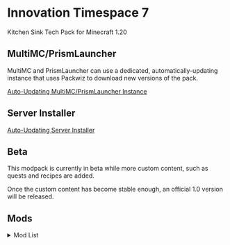 # Innovation Timespace 7

Kitchen Sink Tech Pack for Minecraft 1.20

## MultiMC/PrismLauncher

MultiMC and PrismLauncher can use a dedicated, automatically-updating instance that uses Packwiz to download new versions of the pack.

[Auto-Updating MultiMC/PrismLauncher Instance](https://github.com/Kneelawk/Innovation-Timespace-7/raw/main/installers/Innovation%20Timespace%207.zip)

## Server Installer

[Auto-Updating Server Installer](https://github.com/Kneelawk/Innovation-Timespace-7/raw/main/installers/Innovation-Timespace-7-Server.tar.gz)

## Beta

This modpack is currently in beta while more custom content, such as quests and recipes are added.

Once the custom content has become stable enough, an official 1.0 version will be released.

## Mods

<details>
<summary>Mod List</summary>

225 Mods:
* [Ad Astra](https://modrinth.com/mod/ad-astra) by Terrarium, Facundo46, fizziy, Kekie6, CodexAdrian, ThatGravyBoat, and AlexNijjar
* [Additional Structures](https://modrinth.com/mod/additional-structures) by XxRexRaptorxX
* [Advanced Networking](https://modrinth.com/mod/advanced-networking) by MattiDragon
* [AE2 EMI Crafting Integration](https://modrinth.com/mod/ae2-emi-crafting) by roridev
* [AE2CC Bridge](https://modrinth.com/mod/ae2cc) by TheMrMilchmann
* [Affectionate](https://modrinth.com/mod/affectionate) by LambdAurora
* [Airbag](https://github.com/Kneelawk/AirBag) by Kneelawk
* [Almost Unified](https://modrinth.com/mod/almost-unified) by Lytho and Relentless
* [Amarite](https://modrinth.com/mod/amarite) by Bonfire, Luxintrus, KodaConstellation, AmyMialee, and Winsweep
* [Amecs](https://modrinth.com/mod/amecs) by Siphalor
* [AppleSkin](https://modrinth.com/mod/appleskin) by squeek502
* [Applied Energistics 2](https://modrinth.com/mod/ae2) by Technici4n and shartte
* [Applied Energistics 2 Wireless Terminals](https://modrinth.com/mod/applied-energistics-2-wireless-terminals) by Mari023
* [Architecture Extensions](https://modrinth.com/mod/arch-ex) by Cart3r1234, Ampflower, woodiertexas, Maximum, and falkreon
* [Architectury API](https://modrinth.com/mod/architectury-api) by shedaniel, MaxNeedsSnacks, and Juuz
* [Argonauts](https://modrinth.com/mod/argonauts) by Terrarium, AlexNijjar, CodexAdrian, and ThatGravyBoat
* [Athena](https://modrinth.com/mod/athena-ctm) by CodexAdrian, ThatGravyBoat, and Terrarium
* [Aurora's Decorations](https://modrinth.com/mod/aurorasdecorations) by LambdAurora
* [Auth Me](https://modrinth.com/mod/auth-me) by axieum
* [Automobility](https://modrinth.com/mod/automobility) by FoundationGames
* [bad packets](https://modrinth.com/mod/badpackets) by deirn
* [BCLib](https://modrinth.com/mod/bclib) by quiqueck
* [Better Enchantment Boosting](https://modrinth.com/mod/better-enchantment-boosting) by RedstoneParadox
* [Better Log4j Config](https://modrinth.com/mod/better-log4j-config) by Pixelstormer
* [BetterEnd](https://modrinth.com/mod/betterend) by quiqueck
* [BetterNether](https://modrinth.com/mod/betternether) by quiqueck
* [Bewitchment](https://modrinth.com/mod/bewitchment) by MoriyaShiine and cybercat5555
* [Biome Makeover](https://modrinth.com/mod/biome-makeover) by Lemon
* [Bits And Chisels](https://modrinth.com/mod/bits-and-chisels) by CoolMineman
* [BlossomLib](https://modrinth.com/mod/blossomlib) by CodedSakura
* [BlossomPVP](https://modrinth.com/mod/blossompvp) by CodedSakura
* [Blur (Fabric)](https://modrinth.com/mod/blur-fabric) by Motschen
* [Bl��haj](https://modrinth.com/mod/blahaj) by hibi
* [Bookshelf](https://modrinth.com/mod/bookshelf-lib) by Darkhax
* [Borderless Mining](https://modrinth.com/mod/borderless-mining) by comp500
* [Bosses of Mass Destruction](https://modrinth.com/mod/bosses-of-mass-destruction) by Barribob
* [Botania](https://modrinth.com/mod/botania) by williewillus, Alwinfy, Vazkii, and artemisSystem
* [Botarium](https://modrinth.com/mod/botarium) by CodexAdrian, Terrarium, ThatGravyBoat, and AlexNijjar
* [Bovines and Buttercups (Mooblooms)](https://modrinth.com/mod/bovines-and-buttercups) by SpiderKolo and Pug
* [Building Wands](https://modrinth.com/mod/building-wands) by nicguzzo
* [Cadmus](https://modrinth.com/mod/cadmus) by Terrarium, CodexAdrian, AlexNijjar, and ThatGravyBoat
* [Calibrated Access](https://modrinth.com/mod/calibrated) by Trudle_ and acikek
* [Cardinal Components API](https://modrinth.com/mod/cardinal-components-api) by Up and Pyrofab
* [CC: Tweaked](https://modrinth.com/mod/cc-tweaked) by squiddev
* [CC:C Bridge](https://modrinth.com/mod/cccbridge) by Sammy and Luke1550
* [Chat Heads](https://modrinth.com/mod/chat-heads) by Fourmisain and dzwdz
* [Chipped](https://modrinth.com/mod/chipped) by AlexNijjar, ThatGravyBoat, CodexAdrian, Terrarium, and Kekie6
* [ChoiceTheorem's Overhauled Village](https://modrinth.com/mod/ct-overhaul-village) by ChoiceTheorem
* [Chunky](https://modrinth.com/mod/chunky) by pop4959
* [Cinderscapes](https://modrinth.com/mod/cinderscapes) by NeusFear, LudoCrypt, gniftygnome, Prospector, and Terraformers
* [Cloth Config API](https://modrinth.com/mod/cloth-config) by shedaniel
* [Concurrent Chunk Management Engine (Fabric)](https://modrinth.com/mod/c2me-fabric) by ishland and duplexsystem
* [Conjuring](https://modrinth.com/mod/conjuring) by Noaaan and glisco
* [Consistency+](https://modrinth.com/mod/consistencyplus) by Siuolplex, triphora, Andrew6rant, tropheusj, Deviouslrd, IMS, and Cart3r1234
* [Continuity](https://modrinth.com/mod/continuity) by peppercode1
* [Controlify](https://modrinth.com/mod/controlify) by isxander
* [Controlling](https://modrinth.com/mod/controlling) by jaredlll08
* [Coxinha Utilities](https://modrinth.com/mod/coxinha-utilities) by luligabi1
* [Crawl](https://modrinth.com/mod/crawl) by fewizz
* [Create Crafts & Additions](https://modrinth.com/mod/createaddition) by mrh0
* [Create Fabric](https://modrinth.com/mod/create-fabric) by alphamode, peppercode1, and tropheusj
* [Create Slice & Dice](https://modrinth.com/mod/slice-and-dice) by possible_triangle
* [Create: Steam 'n' Rails](https://modrinth.com/mod/create-steam-n-rails) by IThundxr, SlimeistDev, spottytheturtle, Szedann, tropheusj, and mattentosh
* [CTOV - Farmer Delight Compat](https://modrinth.com/mod/ctov-farmers-delight-compat) by ChoiceTheorem
* [CTOV - Villagers Plus Compat](https://modrinth.com/mod/ctov-villagers-plus-compat) by ChoiceTheorem
* [Dank Storage](https://fabricmc.net/) by Tfarcenim
* [Dark Enchanting](https://modrinth.com/mod/dark-enchanting) by frqnny
* [Dark Utilities](https://modrinth.com/mod/dark-utilities) by Darkhax
* [Dawn API](https://modrinth.com/mod/dawn) by Hugman
* [Debugify](https://modrinth.com/mod/debugify) by isxander
* [DecoMod](https://modrinth.com/mod/decomod) by will_bl
* [Diggus Maximus](https://modrinth.com/mod/diggus-maximus) by kyrptonaught
* [Durability Viewer](https://modrinth.com/mod/durabilityviewer) by Giselbaer
* [Dynamic FPS](https://modrinth.com/mod/dynamic-fps) by juliand665 and LostLuma
* [Ears (+ Snouts/Muzzles, Tails, Horns, Wings, and More)](https://modrinth.com/mod/ears) by unascribed
* [EMI](https://modrinth.com/mod/emi) by Emi
* [EMI Addon: Extra Mod Integrations](https://modrinth.com/mod/extra-mod-integrations) by Kneelawk, KirboSoftware, and Abbie
* [EMI Enchanting](https://modrinth.com/mod/emi-enchanting) by fzzyhmstrs
* [EMI Loot](https://modrinth.com/mod/emi-loot) by fzzyhmstrs
* [EMI Trades](https://modrinth.com/mod/emitrades) by Flamarine
* [EMIffect](https://modrinth.com/mod/emiffect) by Flamarine
* [Enchantment Descriptions](https://modrinth.com/mod/enchantment-descriptions) by Darkhax
* [Enhanced Block Entities](https://modrinth.com/mod/ebe) by FoundationGames
* [Entity Culling](https://modrinth.com/mod/entityculling) by tr7zw
* [Essential Commands](https://modrinth.com/mod/essential-commands) by John-Paul-R
* [Exordium](https://modrinth.com/mod/exordium) by tr7zw
* [Expanded Delight](https://modrinth.com/mod/expanded-delight) by ianm1647
* [Expanded Storage](https://modrinth.com/mod/expanded-storage) by Compasses
* [Extended Drawers](https://modrinth.com/mod/extended-drawers) by MattiDragon
* [Fabric Waystones](https://modrinth.com/mod/fwaystones) by LordDeatHunter
* [FallingTree](https://modrinth.com/mod/fallingtree) by Rakambda
* [Farmer's Delight [Fabric]](https://modrinth.com/mod/farmers-delight-fabric) by Zifiv
* [Fastload](https://modrinth.com/mod/fastload) by AbdElAziz, StockiesLad, and KirboSoftware
* [FerriteCore](https://modrinth.com/mod/ferrite-core) by malte0811
* [Forge Config API Port](https://modrinth.com/mod/forge-config-api-port) by Fuzs
* [Geckolib](https://modrinth.com/mod/geckolib) by mchorse, KyoSleep, Gecko, Tslat, and DerToaster98
* [Get Off My Lawn ReServed](https://modrinth.com/mod/goml-reserved) by Patbox
* [Handcrafted](https://modrinth.com/mod/handcrafted) by CodexAdrian, Kekie6, AlexNijjar, ThatGravyBoat, Terrarium, and Marc-IceBlade
* [Heracles](https://modrinth.com/mod/heracles) by Terrarium, CodexAdrian, AlexNijjar, and ThatGravyBoat
* [Icy Incitement](https://modrinth.com/mod/icyincitement) by AmyMialee
* [Immersive structures](https://modrinth.com/mod/immersive-structures) by ChoiceTheorem
* [Immersive Structures II: Nether edition](https://modrinth.com/mod/immersive-structures-ii) by ChoiceTheorem
* [Indium](https://modrinth.com/mod/indium) by comp500
* [Industrial Revolution](https://modrinth.com/mod/industrial-revolution) by GabrielOlvH
* [Iris Shaders](https://modrinth.com/mod/iris) by coderbot and IMS
* [JamLib](https://modrinth.com/mod/jamlib) by jamalam
* [Jump Over Fences](https://modrinth.com/mod/jump-over-fences) by kreezxil
* [Keybind Fix](https://modrinth.com/mod/keybind-fix) by fzzyhmstrs
* [Kibe](https://modrinth.com/mod/kibe) by D4rkness_King
* [Krypton](https://modrinth.com/mod/krypton) by astei
* [KubeJS](https://modrinth.com/mod/kubejs) by Lat and MaxNeedsSnacks
* [LambdaBetterGrass](https://modrinth.com/mod/lambdabettergrass) by LambdAurora
* [LambDynamicLights](https://modrinth.com/mod/lambdynamiclights) by LambdAurora
* [LazyDFU](https://modrinth.com/mod/lazydfu) by astei
* [Light Emitting Diode](https://modrinth.com/mod/led) by magistermaks
* [Lighty](https://modrinth.com/mod/lighty) by andi-makes and agnor99
* [Lithium](https://modrinth.com/mod/lithium) by 2No2Name and jellysquid3
* [Loading Screen Tips](https://modrinth.com/mod/loadingscreentips) by UltrusBot
* [LootJS: KubeJS Addon](https://modrinth.com/mod/lootjs) by Relentless and Lytho
* [Lootr](https://modrinth.com/mod/lootr) by embeddedt, noobanidus, and ZestyBlaze
* [Lovely Snails](https://modrinth.com/mod/lovely_snails) by LambdAurora and Arathain
* [LuckPerms](https://modrinth.com/mod/luckperms) by lucko
* [ME Requester](https://modrinth.com/mod/merequester) by Relentless
* [Meal API](https://modrinth.com/mod/mealapi) by FoundationGames
* [MEGA Cells](https://modrinth.com/mod/mega) by 90
* [Memory Leak Fix](https://modrinth.com/mod/memoryleakfix) by FX and KingContaria
* [MES - Moog's End Structures](https://modrinth.com/mod/mes-moogs-end-structures) by FinnSetchell
* [Milk+](https://modrinth.com/mod/milk_plus) by tropheusj
* [Mine Cells - Dead Cells Mod](https://modrinth.com/mod/minecells) by mim1q
* [Missing Wilds](https://modrinth.com/mod/missing-wilds) by UltrusBot
* [MixinTrace](https://modrinth.com/mod/mixintrace) by comp500
* [Mod Loading Screen](https://modrinth.com/mod/mod-loading-screen) by Gaming32
* [Mod Menu](https://modrinth.com/mod/modmenu) by jackassmc, Prospector, Terraformers, NeusFear, and modmuss50
* [Modern Dynamics](https://modrinth.com/mod/modern-dynamics) by Technici4n
* [Modern Industrialization](https://modrinth.com/mod/modern-industrialization) by Technici4n and Azercoco
* [ModernFix](https://modrinth.com/mod/modernfix) by embeddedt
* [Moonlight Lib](https://modrinth.com/mod/moonlight) by MehVahdJukaar
* [Mouse Wheelie](https://modrinth.com/mod/mouse-wheelie) by Siphalor
* [MVS - Moog's Voyager Structures](https://modrinth.com/mod/moogs-voyager-structures) by FinnSetchell
* [No Chat Reports](https://modrinth.com/mod/no-chat-reports) by robotkoer and Aizistral
* [Noisium](https://modrinth.com/mod/noisium) by Steveplays
* [Now Playing](https://modrinth.com/mod/now-playing) by Scotsguy
* [Ok Zoomer](https://modrinth.com/mod/ok-zoomer) by Ennui
* [o��o (owo-lib)](https://modrinth.com/mod/owo-lib) by glisco and BasiqueEvangelist
* [Paginated Advancements & Custom Frames](https://modrinth.com/mod/paginatedadvancements) by DaFuqs
* [Patchouli](https://modrinth.com/mod/patchouli) by williewillus and Vazkii
* [Peculiar Pieces](https://modrinth.com/mod/peculiarpieces) by AmyMialee and unascribed
* [Pehkui](https://modrinth.com/mod/pehkui) by Virtuoel
* [Peripheralium](https://modrinth.com/mod/peripheralium) by SirEdvin
* [Piercing Paxels ������](https://modrinth.com/mod/piercingpaxels) by AmyMialee
* [Pig Pen Cipher](https://modrinth.com/mod/pig-pen-cipher) by Darkhax
* [Pineapple](https://modrinth.com/mod/pineapple-mod) by ubionexd
* [Plant In A Jar](https://modrinth.com/mod/plant-in-a-jar) by CoolMineman
* [Plethora Peripherals](https://modrinth.com/mod/plethora-peripherals) by Lemmmy, squiddev, and emmachase
* [Plushables](https://modrinth.com/mod/plushables) by June
* [Pollinators' Paradise](https://modrinth.com/mod/pollinators-paradise) by GardenSystem
* [Powah!](https://modrinth.com/mod/powah) by Technici4n
* [Power Networks](https://modrinth.com/mod/power-networks) by MattiDragon
* [Promenade](https://modrinth.com/mod/promenade) by Hugman
* [Prometheus](https://modrinth.com/mod/prometheus) by Terrarium, ThatGravyBoat, CodexAdrian, and AlexNijjar
* [Quilt Kotlin Libraries (QKL)](https://modrinth.com/mod/qkl) by NoComment1105, Potatoboy9999, Octal, Quilt-Holdings, and sschr15
* [Quilt Loading Screen](https://modrinth.com/mod/quilt-loading-screen) by triphora
* [Quilted Fabric API (QFAPI) / Quilt Standard Libraries (QSL)](https://modrinth.com/mod/qsl) by OroArmor, Ennui, LambdAurora, and Quilt-Holdings
* [rainglow](https://modrinth.com/mod/rainglow) by ix0rai
* [Reese's Sodium Options](https://modrinth.com/mod/reeses-sodium-options) by FlashyReese
* [Repurposed Structures - Quilt/Fabric](https://modrinth.com/mod/repurposed-structures-fabric) by TelepathicGrunt
* [Resourceful Config](https://modrinth.com/mod/resourceful-config) by ThatGravyBoat and epic_oreo
* [Resourceful Lib](https://modrinth.com/mod/resourceful-lib) by epic_oreo and ThatGravyBoat
* [Revelationary](https://modrinth.com/mod/revelationary) by DaFuqs
* [Rhino](https://modrinth.com/mod/rhino) by MaxNeedsSnacks and Lat
* [RightClickHarvest](https://modrinth.com/mod/rightclickharvest) by jamalam
* [Runelic](https://modrinth.com/mod/runelic) by Darkhax
* [Sandwichable](https://modrinth.com/mod/sandwichable) by FoundationGames
* [Scarves](https://modrinth.com/mod/scarves) by falkreon
* [Scriptor Magicae](https://modrinth.com/mod/scriptor-magicae) by ssblur
* [Seamless Loading Screen ](https://modrinth.com/mod/seamless-loading-screen) by Minenash, Blodhgarm, and mineblock11
* [Searchables](https://modrinth.com/mod/searchables) by jaredlll08
* [Server Tick](https://modrinth.com/mod/servertick) by sammko
* [Show Me What You Got](https://modrinth.com/mod/show-me-what-you-got) by Apace
* [Show Me Your Skin!](https://modrinth.com/mod/show-me-your-skin) by enjarai
* [Sodium](https://modrinth.com/mod/sodium) by jellysquid3 and IMS
* [Sodium Extra](https://modrinth.com/mod/sodium-extra) by FlashyReese
* [Softer Pastels](https://modrinth.com/mod/softer-pastels) by devOS-Nautical, asoji, Cart3r1234, and Stereo528
* [Soul Ice](https://modrinth.com/mod/soulice) by Siuolplex
* [Soulbound Enchantment](https://modrinth.com/mod/soulbound-enchantment) by iMoonDay
* [Spectrum](https://github.com/DaFuqs/) by DaFuqs and Azzyypaaras
* [StackDeobfuscator](https://modrinth.com/mod/stackdeobf) by booky10
* [Styled Chat](https://modrinth.com/mod/styled-chat) by Patbox
* [Styled Nicknames](https://modrinth.com/mod/styled-nicknames) by Patbox
* [Styled Player List](https://modrinth.com/mod/styledplayerlist) by Patbox
* [Supplementaries](https://modrinth.com/mod/supplementaries) by MehVahdJukaar and Plantkillable
* [Tablesaw](https://modrinth.com/mod/tablesaw) by woodiertexas and falkreon
* [Tech Reborn](https://www.curseforge.com/minecraft/mc-mods/techreborn) by modmuss50 and drcrazy777
* [Tempad](https://modrinth.com/mod/tempad) by Terrarium, Kekie6, CodexAdrian, ThatGravyBoat, and MsRandom
* [Templates 2](https://modrinth.com/mod/templates-2) by quat
* [Terrestria](https://modrinth.com/mod/terrestria) by jaskarth, Prospector, coderbot, gniftygnome, NeusFear, and Terraformers
* [The Graveyard (FABRIC)](https://modrinth.com/mod/the-graveyard-fabric) by finallion
* [Traveler's Backpack](https://modrinth.com/mod/travelersbackpack) by Tiviacz1337
* [Traveler's Titles](https://modrinth.com/mod/travelers-titles) by YUNGNICKYOUNG
* [Traverse](https://modrinth.com/mod/traverse) by NeusFear, gniftygnome, Prospector, and Terraformers
* [Tree Hollows](https://modrinth.com/mod/tree-hollows) by Reoseah
* [Trinkets](https://modrinth.com/mod/trinkets) by Emi
* [Turtlematic](https://modrinth.com/mod/turtlematic) by SirEdvin
* [Universal Graves](https://modrinth.com/mod/universal-graves) by Patbox
* [Universal Shops](https://modrinth.com/mod/universal-shops) by Patbox
* [UnlimitedPeripheralWorks](https://modrinth.com/mod/unlimitedperipheralworks) by SirEdvin
* [Utility Belt](https://modrinth.com/mod/utility-belt) by Jomlom and jamalam
* [VillagersPlus](https://modrinth.com/mod/villagersplus) by finallion
* [When Dungeons Arise](https://modrinth.com/mod/when-dungeons-arise) by aureljz and LunaPixelStudios
* [Wired Redstone](https://modrinth.com/mod/wiredredstone) by Kneelawk
* [WTHIT](https://modrinth.com/mod/wthit) by deirn
* [Xaero's Minimap](https://modrinth.com/mod/xaeros-minimap) by thexaero
* [Xaero's World Map](https://modrinth.com/mod/xaeros-world-map) by thexaero
* [Yeet](https://modrinth.com/mod/yeet) by tropheusj
* [YetAnotherConfigLib](https://modrinth.com/mod/yacl) by isxander
* [Your Options Shall Be Respected (YOSBR)](https://modrinth.com/mod/yosbr) by shedaniel
* [YUNG's API](https://modrinth.com/mod/yungs-api) by YUNGNICKYOUNG
* [YUNG's Better Desert Temples](https://modrinth.com/mod/yungs-better-desert-temples) by YUNGNICKYOUNG and Tera458
* [YUNG's Better Dungeons](https://modrinth.com/mod/yungs-better-dungeons) by YUNGNICKYOUNG
* [YUNG's Better Jungle Temples](https://modrinth.com/mod/yungs-better-jungle-temples) by YUNGNICKYOUNG
* [YUNG's Better Mineshafts](https://modrinth.com/mod/yungs-better-mineshafts) by YUNGNICKYOUNG
* [YUNG's Better Ocean Monuments](https://modrinth.com/mod/yungs-better-ocean-monuments) by YUNGNICKYOUNG and Tera458
* [YUNG's Better Strongholds](https://modrinth.com/mod/yungs-better-strongholds) by YUNGNICKYOUNG
* [YUNG's Better Witch Huts](https://modrinth.com/mod/yungs-better-witch-huts) by YUNGNICKYOUNG
* [YUNG's Extras](https://modrinth.com/mod/yungs-extras) by YUNGNICKYOUNG

</details>
